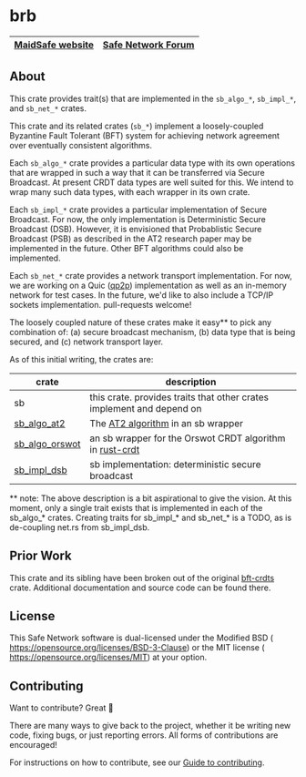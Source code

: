 # brb

[MaidSafe website](http://maidsafe.net) | [Safe Network Forum](https://safenetforum.org/)
:-------------------------------------: | :---------------------------------------------:

## About

This crate provides trait(s) that are implemented in the `sb_algo_*`, `sb_impl_*`, and `sb_net_*` crates.

This crate and its related crates (`sb_*`) implement a loosely-coupled Byzantine Fault Tolerant (BFT) system for achieving network agreement over eventually consistent algorithms.

Each `sb_algo_*` crate provides a particular data type with its own operations that are wrapped in such a way that it can be transferred via Secure Broadcast.  At present CRDT data types are well suited for this.  We intend to wrap many such data types, with each wrapper in its own crate.

Each `sb_impl_*` crate provides a particular implementation of Secure Broadcast.  For now, the only implementation is Deterministic Secure Broadcast (DSB).  However, it is envisioned that Probablistic Secure
Broadcast (PSB) as described in the AT2 research paper may be implemented in the future.  Other BFT
algorithms could also be implemented.

Each `sb_net_*` crate provides a network transport implementation.  For now, we are working on a
Quic ([qp2p](https://github.com/maidsafe/qp2p)) implementation as well as an in-memory network for test cases.  In the future, we'd like to
also include a TCP/IP sockets implementation.  pull-requests welcome!

The loosely coupled nature of these crates make it easy** to pick any combination of:  (a) secure broadcast mechanism, (b) data type that is being secured, and (c) network transport layer.

As of this initial writing, the crates are:

|crate|description|
|-----|-----------|
|sb   |this crate. provides traits that other crates implement and depend on|
|[sb_algo_at2](https://github.com/maidsafe/sb_algo_at2)|The [AT2 algorithm](https://arxiv.org/pdf/1812.10844.pdf) in an sb wrapper|
|[sb_algo_orswot](https://github.com/maidsafe/sb_algo_orswot)|an sb wrapper for the Orswot CRDT algorithm in [rust-crdt](https://github.com/rust-crdt/rust-crdt/)|
|[sb_impl_dsb](https://github.com/maidsafe/sb_impl_dsb)|sb implementation:  deterministic secure broadcast|

** note: The above description is a bit aspirational to give the vision.  At this moment, only a single trait exists that is implemented in each of the sb_algo_* crates.  Creating traits for sb_impl_* and sb_net_* is a TODO, as is de-coupling net.rs from sb_impl_dsb.

## Prior Work

This crate and its sibling have been broken out of the original [bft-crdts](https://github.com/davidrusu/bft-crdts/) crate.  Additional documentation and source code can be found there.


## License

This Safe Network software is dual-licensed under the Modified BSD (<LICENSE-BSD> <https://opensource.org/licenses/BSD-3-Clause>) or the MIT license (<LICENSE-MIT> <https://opensource.org/licenses/MIT>) at your option.

## Contributing

Want to contribute? Great :tada:

There are many ways to give back to the project, whether it be writing new code, fixing bugs, or just reporting errors. All forms of contributions are encouraged!

For instructions on how to contribute, see our [Guide to contributing](https://github.com/maidsafe/QA/blob/master/CONTRIBUTING.md).
